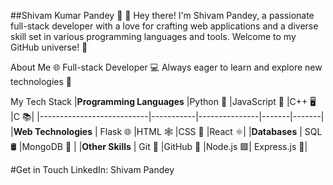 ##Shivam Kumar Pandey 🚀
👋 Hey there! I'm Shivam Pandey, a passionate full-stack developer with a love for crafting web applications and a diverse skill set in various programming languages and tools. Welcome to my GitHub universe! 🌌

About Me
🌐 Full-stack Developer
💻 Always eager to learn and explore new technologies 🧠

My Tech Stack
|**Programming Languages**	|Python 🐍	|JavaScript 🚀	|C++ 🖥️	|C 📚|
|---------------------------|-----------|---------------|-------|-------|
|**Web Technologies**       |	Flask 🌐	|HTML 🕸️	      |CSS 🎨 |React ⚛️|
|**Databases**              |	SQL 🛢️	  |MongoDB 🍃		|
|**Other Skills**           |	Git 🔄	  |GitHub 🐙	    |Node.js 🟩|  Express.js 🚂|



#Get in Touch
LinkedIn: Shivam Pandey
